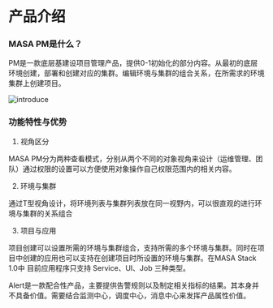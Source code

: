 # 产品介绍

### MASA PM是什么？

PM是一款底层基建设项目管理产品，提供0-1初始化的部分内容。从最初的底层环境创建，部署和创建对应的集群。编辑环境与集群的组合关系，在所需求的环境集群上创建项目。

 ![introduce](http://cdn.masastack.com/stack/doc/pm/introduce.png)

### 功能特性与优势

1. 视角区分

MASA PM分为两种查看模式，分别从两个不同的对象视角来设计（运维管理、团队）通过权限的设置可以方便使用对象操作自己权限范围内的相关内容。

2. 环境与集群

通过T型视角设计，将环境列表与集群列表放在同一视野内，可以很直观的进行环境与集群的关系组合

3. 项目与应用

项目创建可以设置所需的环境与集群组合，支持所需的多个环境与集群。同时在项目中创建的应用也可以支持在创建项目时所设置的环境与集群。在MASA Stack 1.0中 目前应用程序只支持 Service、UI、Job 三种类型。

Alert是一款配合性产品，主要提供告警规则以及制定相关指标的结果。其本身并不具备价值。需要结合监测中心，调度中心，消息中心来发挥产品属性价值。